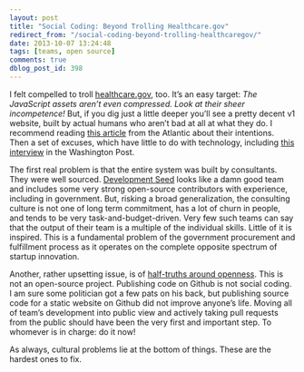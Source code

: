 ```yaml
---
layout: post
title: "Social Coding: Beyond Trolling Healthcare.gov"
redirect_from: "/social-coding-beyond-trolling-healthcaregov/"
date: 2013-10-07 13:24:48
tags: [teams, open source]
comments: true
dblog_post_id: 398
---
```

I felt compelled to troll [healthcare.gov](https://www.healthcare.gov/), too. It’s an easy target: _The JavaScript assets aren’t even compressed. Look at their sheer incompetence!_ But, if you dig just a little deeper you’ll see a pretty decent v1 website, built by actual humans who aren’t bad at all at what they do. I recommend reading [this article](http://www.theatlantic.com/technology/archive/2013/06/healthcaregov-code-developed-by-the-people-and-for-the-people-released-back-to-the-people/277295/) from the Atlantic about their intentions. Then a set of excuses, which have little to do with technology, including [this interview](http://www.washingtonpost.com/blogs/the-switch/wp/2013/10/04/heres-why-getting-the-obamacare-exchanges-to-work-was-so-difficult/) in the Washington Post.

The first real problem is that the entire system was built by consultants. They were well sourced. [Development Seed](http://developmentseed.org/team/) looks like a damn good team and includes some very strong open-source contributors with experience, including in government. But, risking a broad generalization, the consulting culture is not one of long term commitment, has a lot of churn in people, and tends to be very task-and-budget-driven. Very few such teams can say that the output of their team is a multiple of the individual skills. Little of it is inspired. This is a fundamental problem of the government procurement and fulfillment process as it operates on the complete opposite spectrum of startup innovation.

Another, rather upsetting issue, is of [half-truths around openness](https://www.healthcare.gov/developers/). This is not an open-source project. Publishing code on Github is not social coding. I am sure some politician got a few pats on his back, but publishing source code for a static website on Github did not improve anyone’s life. Moving all of team’s development into public view and actively taking pull requests from the public should have been the very first and important step. To whomever is in charge: do it now!

As always, cultural problems lie at the bottom of things. These are the hardest ones to fix.
